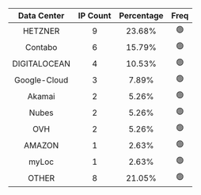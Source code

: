 | Data Center | IP Count | Percentage | Freq |
|:------------:|:--------:|:-----------:|:-----:|
| HETZNER | 9 | 23.68% | 🟢 |
| Contabo | 6 | 15.79% | 🟢 |
| DIGITALOCEAN | 4 | 10.53% | 🟢 |
| Google-Cloud | 3 | 7.89% | 🟢 |
| Akamai | 2 | 5.26% | 🟢 |
| Nubes | 2 | 5.26% | 🟢 |
| OVH | 2 | 5.26% | 🟢 |
| AMAZON | 1 | 2.63% | 🟢 |
| myLoc | 1 | 2.63% | 🟢 |
| OTHER | 8 | 21.05% | 🟢 |